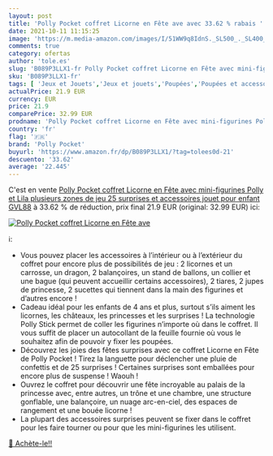 ```yaml
---
layout: post
title: 'Polly Pocket coffret Licorne en Fête ave avec 33.62 % rabais '
date: 2021-10-11 11:15:25
image: 'https://m.media-amazon.com/images/I/51WW9q8IdnS._SL500_._SL400_.jpg'
comments: true
category: ofertas
author: 'tole.es'
slug: 'B089P3LLX1-fr Polly Pocket coffret Licorne en Fête avec mini-figurines...'
sku: 'B089P3LLX1-fr'
tags: [ 'Jeux et Jouets','Jeux et jouets','Poupées','Poupées et accessoires','polly pocket', ]
actualPrice: 21.9 EUR
currency: EUR
price: 21.9
comparePrice: 32.99 EUR
prodname: 'Polly Pocket coffret Licorne en Fête avec mini-figurines Polly et Lila  plusieurs zones de jeu  25 surprises et accessoires  jouet pour enfant  GVL88'
country: 'fr'
flag: '🇫🇷'
brand: 'Polly Pocket'
buyurl: 'https://www.amazon.fr/dp/B089P3LLX1/?tag=tolees0d-21'
descuento: '33.62'
average: '22.445'
---
```


C'est en vente [Polly Pocket coffret Licorne en Fête avec mini-figurines Polly et Lila  plusieurs zones de jeu  25 surprises et accessoires  jouet pour enfant  GVL88](https://www.amazon.fr/dp/B089P3LLX1/?tag=tolees0d-21)  à  33.62 % de réduction, prix final  21.9 EUR (original: 32.99 EUR) ici:

[![Polly Pocket coffret Licorne en Fête ave](https://m.media-amazon.com/images/I/51WW9q8IdnS._SL500_._SL400_.jpg)](https://www.amazon.fr/dp/B089P3LLX1/?tag=tolees0d-21)

ℹ️:

- Vous pouvez placer les accessoires à l’intérieur ou à l’extérieur du coffret pour encore plus de possibilités de jeu : 2 licornes et un carrosse, un dragon, 2 balançoires, un stand de ballons, un collier et une bague (qui peuvent accueillir certains accessoires), 2 tiares, 2 jupes de princesse, 2 sucettes qui tiennent dans la main des figurines et d’autres encore !
- Cadeau idéal pour les enfants de 4 ans et plus, surtout s’ils aiment les licornes, les châteaux, les princesses et les surprises ! La technologie Polly Stick permet de coller les figurines n’importe où dans le coffret. Il vous suffit de placer un autocollant de la feuille fournie où vous le souhaitez afin de pouvoir y fixer les poupées.
- Découvrez les joies des fêtes surprises avec ce coffret Licorne en Fête de Polly Pocket ! Tirez la languette pour déclencher une pluie de confettis et de 25 surprises ! Certaines surprises sont emballées pour encore plus de suspense ! Waouh !
- Ouvrez le coffret pour découvrir une fête incroyable au palais de la princesse avec, entre autres, un trône et une chambre, une structure gonflable, une balançoire, un nuage arc-en-ciel, des espaces de rangement et une bouée licorne !
- La plupart des accessoires surprises peuvent se fixer dans le coffret pour les faire tourner ou pour que les mini-figurines les utilisent.

[🛒 Achète-le!!](https://www.amazon.fr/dp/B089P3LLX1/?tag=tolees0d-21)
